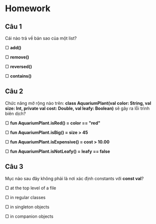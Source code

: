 # Homework


## Câu 1

Cái nào trả về bản sao của một list?

▢ **add()**

▢ **remove()**

▢ **reversed()**

▢ **contains()**

## Câu 2

Chức năng mở rộng nào trên: **class AquariumPlant(val color: String, val size: Int, private val cost: Double, val leafy: Boolean)** sẽ gây ra lỗi trình biên dịch?

▢ **fun AquariumPlant.isRed() = color == "red"**

▢ **fun AquariumPlant.isBig() = size > 45**

▢ **fun AquariumPlant.isExpensive() = cost > 10.00**

▢ **fun AquariumPlant.isNotLeafy() = leafy == false**

## Câu 3

Mục nào sau đây không phải là nơi xác định constants với **const val**?

▢ at the top level of a file

▢ in regular classes

▢ in singleton objects

▢ in companion objects